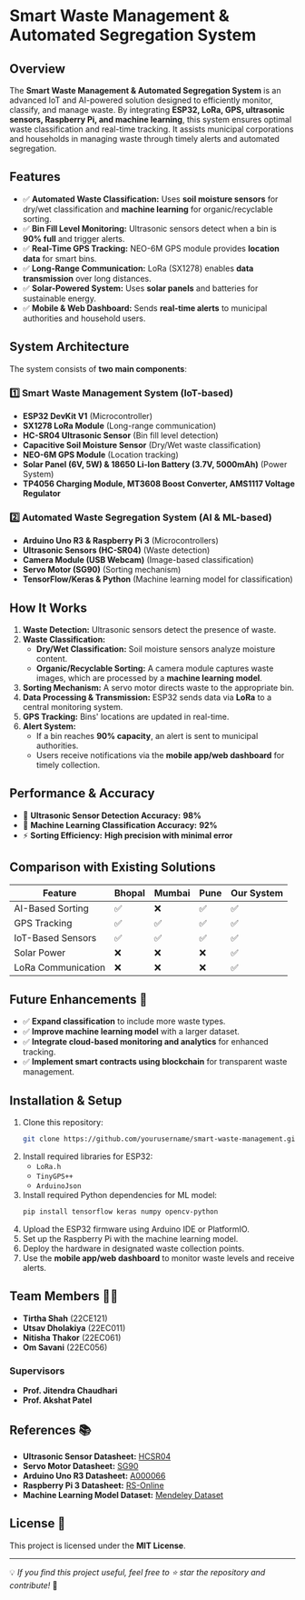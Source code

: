 # Smart Waste Management & Automated Segregation System

## Overview
The **Smart Waste Management & Automated Segregation System** is an advanced IoT and AI-powered solution designed to efficiently monitor, classify, and manage waste. By integrating **ESP32, LoRa, GPS, ultrasonic sensors, Raspberry Pi, and machine learning**, this system ensures optimal waste classification and real-time tracking. It assists municipal corporations and households in managing waste through timely alerts and automated segregation.

## Features
- ✅ **Automated Waste Classification:** Uses **soil moisture sensors** for dry/wet classification and **machine learning** for organic/recyclable sorting.
- ✅ **Bin Fill Level Monitoring:** Ultrasonic sensors detect when a bin is **90% full** and trigger alerts.
- ✅ **Real-Time GPS Tracking:** NEO-6M GPS module provides **location data** for smart bins.
- ✅ **Long-Range Communication:** LoRa (SX1278) enables **data transmission** over long distances.
- ✅ **Solar-Powered System:** Uses **solar panels** and batteries for sustainable energy.
- ✅ **Mobile & Web Dashboard:** Sends **real-time alerts** to municipal authorities and household users.

## System Architecture
The system consists of **two main components**:

### 1️⃣ Smart Waste Management System (IoT-based)
- **ESP32 DevKit V1** (Microcontroller)
- **SX1278 LoRa Module** (Long-range communication)
- **HC-SR04 Ultrasonic Sensor** (Bin fill level detection)
- **Capacitive Soil Moisture Sensor** (Dry/Wet waste classification)
- **NEO-6M GPS Module** (Location tracking)
- **Solar Panel (6V, 5W) & 18650 Li-Ion Battery (3.7V, 5000mAh)** (Power System)
- **TP4056 Charging Module, MT3608 Boost Converter, AMS1117 Voltage Regulator**

### 2️⃣ Automated Waste Segregation System (AI & ML-based)
- **Arduino Uno R3 & Raspberry Pi 3** (Microcontrollers)
- **Ultrasonic Sensors (HC-SR04)** (Waste detection)
- **Camera Module (USB Webcam)** (Image-based classification)
- **Servo Motor (SG90)** (Sorting mechanism)
- **TensorFlow/Keras & Python** (Machine learning model for classification)

## How It Works
1. **Waste Detection:** Ultrasonic sensors detect the presence of waste.
2. **Waste Classification:**
   - **Dry/Wet Classification:** Soil moisture sensors analyze moisture content.
   - **Organic/Recyclable Sorting:** A camera module captures waste images, which are processed by a **machine learning model**.
3. **Sorting Mechanism:** A servo motor directs waste to the appropriate bin.
4. **Data Processing & Transmission:** ESP32 sends data via **LoRa** to a central monitoring system.
5. **GPS Tracking:** Bins' locations are updated in real-time.
6. **Alert System:**
   - If a bin reaches **90% capacity**, an alert is sent to municipal authorities.
   - Users receive notifications via the **mobile app/web dashboard** for timely collection.

## Performance & Accuracy
- 📏 **Ultrasonic Sensor Detection Accuracy:** **98%**
- 🎯 **Machine Learning Classification Accuracy:** **92%**
- ⚡ **Sorting Efficiency:** **High precision with minimal error**

## Comparison with Existing Solutions
| Feature | Bhopal | Mumbai | Pune | Our System |
|---------|--------|--------|------|------------|
| AI-Based Sorting | ✅ | ❌ | ✅ | ✅ |
| GPS Tracking | ✅ | ✅ | ✅ | ✅ |
| IoT-Based Sensors | ✅ | ✅ | ✅ | ✅ |
| Solar Power | ❌ | ❌ | ❌ | ✅ |
| LoRa Communication | ❌ | ❌ | ❌ | ✅ |

## Future Enhancements 🚀
- ✅ **Expand classification** to include more waste types.
- ✅ **Improve machine learning model** with a larger dataset.
- ✅ **Integrate cloud-based monitoring and analytics** for enhanced tracking.
- ✅ **Implement smart contracts using blockchain** for transparent waste management.

## Installation & Setup
1. Clone this repository:
   ```bash
   git clone https://github.com/yourusername/smart-waste-management.git
   ```
2. Install required libraries for ESP32:
   - `LoRa.h`
   - `TinyGPS++`
   - `ArduinoJson`
3. Install required Python dependencies for ML model:
   ```bash
   pip install tensorflow keras numpy opencv-python
   ```
4. Upload the ESP32 firmware using Arduino IDE or PlatformIO.
5. Set up the Raspberry Pi with the machine learning model.
6. Deploy the hardware in designated waste collection points.
7. Use the **mobile app/web dashboard** to monitor waste levels and receive alerts.

## Team Members 👨‍💻
- **Tirtha Shah** (22CE121)
- **Utsav Dholakiya** (22EC011)
- **Nitisha Thakor** (22EC061)
- **Om Savani** (22EC056)

### Supervisors
- **Prof. Jitendra Chaudhari**
- **Prof. Akshat Patel**

## References 📚
- **Ultrasonic Sensor Datasheet:** [HCSR04](https://cdn.sparkfun.com/datasheets/Sensors/Proximity/HCSR04.pdf)
- **Servo Motor Datasheet:** [SG90](https://www.friendlywire.com/projects/ne555-servo-safe/SG90-datasheet.pdf)
- **Arduino Uno R3 Datasheet:** [A000066](https://datasheet.octopart.com/A000066-Arduino-datasheet-166248095.pdf)
- **Raspberry Pi 3 Datasheet:** [RS-Online](https://us.rs-online.com/m/d/4252b1ecd92888dbb9d8a39b536e7bf2.pdf)
- **Machine Learning Model Dataset:** [Mendeley Dataset](https://data.mendeley.com/datasets/n3gtgm9jxj/2)

## License 📜
This project is licensed under the **MIT License**.

---
💡 *If you find this project useful, feel free to ⭐ star the repository and contribute!* 🚀

